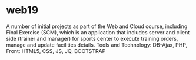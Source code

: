 # web19
A number of initial projects as part of the Web and Cloud course, including Final Exercise (SCM), which is an application that includes server and client side (trainer and manager) for sports center to execute training orders, manage and update facilities details. Tools and Technology: DB-Ajax, PHP, Front: HTML5, CSS, JS, JQ, BOOTSTRAP
